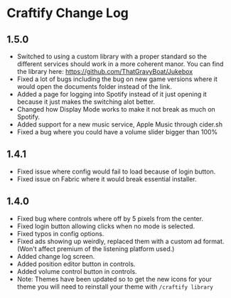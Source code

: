 # Craftify Change Log

## 1.5.0
- Switched to using a custom library with a proper standard so the different services should work in a more coherent manor. You can find the library here: https://github.com/ThatGravyBoat/Jukebox
- Fixed a lot of bugs including the bug on new game versions where it would open the documents folder instead of the link.
- Added a page for logging into Spotify instead of it just opening it because it just makes the switching alot better.
- Changed how Display Mode works to make it not break as much on Spotify.
- Added support for a new music service, Apple Music through cider.sh
- Fixed a bug where you could have a volume slider bigger than 100%

## 1.4.1
- Fixed issue where config would fail to load because of login button.
- Fixed issue on Fabric where it would break essential installer.

## 1.4.0

- Fixed bug where controls where off by 5 pixels from the center.
- Fixed login button allowing clicks when no mode is selected.
- Fixed typos in config options.
- Fixed ads showing up weirdly, replaced them with a custom ad format. (Won't affect premium of the listening platform used.)
- Added change log screen.
- Added position editor button in controls.
- Added volume control button in controls.
- Note: Themes have been updated so to get the new icons for your theme you will need to reinstall your theme with `/craftify library`
